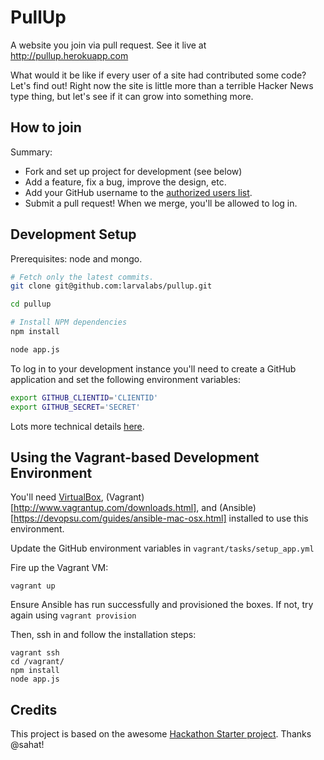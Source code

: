 PullUp
======
A website you join via pull request. See it live at http://pullup.herokuapp.com

What would it be like if every user of a site had contributed some code? Let's find out! Right now the site is little more
than a terrible Hacker News type thing, but let's see if it can grow into something more.

How to join
-----------

Summary:
- Fork and set up project for development (see below)
- Add a feature, fix a bug, improve the design, etc.
- Add your GitHub username to the [authorized users list](https://github.com/larvalabs/pullup/blob/master/config/userlist.js).
- Submit a pull request! When we merge, you'll be allowed to log in.

Development Setup
---------------

Prerequisites: node and mongo.

```bash
# Fetch only the latest commits.
git clone git@github.com:larvalabs/pullup.git

cd pullup

# Install NPM dependencies
npm install

node app.js
```

To log in to your development instance you'll need to create a GitHub application and set the following environment variables:

```bash
export GITHUB_CLIENTID='CLIENTID'
export GITHUB_SECRET='SECRET'
```

Lots more technical details [here](https://github.com/larvalabs/pullup/blob/master/hackathon-starter-readme.md).


Using the Vagrant-based Development Environment
-----------------------

You'll need [VirtualBox](https://www.virtualbox.org/wiki/Downloads), (Vagrant)[http://www.vagrantup.com/downloads.html], and (Ansible)[https://devopsu.com/guides/ansible-mac-osx.html] installed to use this environment.

Update the GitHub environment variables in `vagrant/tasks/setup_app.yml`

Fire up the Vagrant VM:
	
	vagrant up

Ensure Ansible has run successfully and provisioned the boxes.  If not, try again using `vagrant provision`

Then, ssh in and follow the installation steps:

	vagrant ssh
	cd /vagrant/
	npm install
	node app.js


Credits
-------

This project is based on the awesome [Hackathon Starter project](https://github.com/sahat/hackathon-starter). Thanks @sahat!